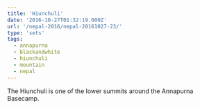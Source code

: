 ```yaml
---
title: 'Hiunchuli'
date: '2016-10-27T01:32:19.000Z'
url: '/nepal-2016/nepal-20161027-23/'
type: 'sets'
tags:
  - annapurna
  - blackandwhite
  - hiunchuli
  - mountain
  - nepal
---
```


The Hiunchuli is one of the lower summits around the Annapurna Basecamp.
